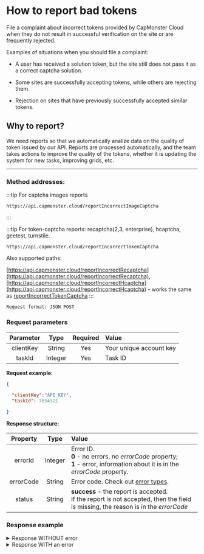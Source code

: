 ﻿# How to report bad tokens

File a complaint about incorrect tokens provided by CapMonster Cloud when they do not result in successful verification on the site or are frequently rejected.

Examples of situations when you should file a complaint:

- A user has received a solution token, but the site still does not pass it as a correct captcha solution.

- Some sites are successfully accepting tokens, while others are rejecting them.

- Rejection on sites that have previously successfully accepted similar tokens.


## **Why to report?**

We need reports so that we automatically analize data on the quality of token issued by our API. Reports are processed automatically, and the team takes actions to improve the quality of the tokens, whether it is updating the system for new tasks, improving grids, etc.

---

### **Method addresses:**


:::tip For captcha images reports
```http
https://api.capmonster.cloud/reportIncorrectImageCaptcha
```
:::


:::tip For token-captcha reports: recaptcha(2,3, enterprise), hcaptcha, geetest, turnstile.
```http
https://api.capmonster.cloud/reportIncorrectTokenCaptcha
```

Also supported paths:

[https://api.capmonster.cloud/reportIncorrectRecaptcha](https://api.capmonster.cloud/reportIncorrectRecaptcha), 
[https://api.capmonster.cloud/reportIncorrectHcaptcha](https://api.capmonster.cloud/reportIncorrectHcaptcha) - works the same as [reportIncorrectTokenCaptcha](https://api.capmonster.cloud/reportIncorrectTokenCaptcha)
:::



`Request format: JSON POST`

### **Request parameters**

| **Parameter** | **Type** | **Required** |                      **Value**                      |
| :------------------------: | :--------------: | :--------------------------------: | :------------------------------------------------------------------ |
|         clientKey         |      String      |                Yes                | Your unique account key |
|           taskId           |     Integer     |                Yes                |              Task ID              |

**Request example:**

```json
{

  "clientKey":"API_KEY",
  "taskId": 7654321

}
```

**Response structure:**

| **Property** | **Type** |                                                                                                                 **Value**                                                                                                                 |
| :------------------------: | :--------------: | :--------------------------------------------------------------------------------------------------------------------------------------------------------------------------------------------------------------------------------------------------------- |
|          errorId          |     Integer     | Error ID.<br />**0** - no errors, no *errorCode* property;<br />**1** - error, information about it is in the *errorCode* property. |
|         errorCode         |      String      |                                                                  Error code. Check out [error types](./api-errors.md).                                                                  |
|           status           |      String      |                                           **success** - the report is accepted.<br />If the report is not accepted, then the field is missing, the reason is in the *errorCode*                           |

### **Response example**

<details>
  <summary>
    Response WITHOUT error
  </summary>

```json
{
  "errorId": 0,
  "status": "success"
}
```

</details>

<details>
  <summary>
    Response WITH an error
  </summary>

```json
{
  "errorId": 1,
  "errorCode": "ERROR_KEY_DOES_NOT_EXIST"
}
```

</details>

